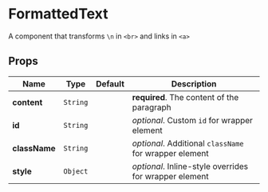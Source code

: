 # FormattedText

A component that transforms `\n` in `<br>` and links in `<a>`

## Props
|Name|Type|Default|Description|
|----|----|-------|-----------|
| **content** | <code>String</code> |  | **required**. The content of the paragraph |
| **id** | <code>String</code> |  | *optional*. Custom `id` for wrapper element |
| **className** | <code>String</code> |  | *optional*. Additional `className` for wrapper element |
| **style** | <code>Object</code> |  | *optional*. Inline-style overrides for wrapper element |